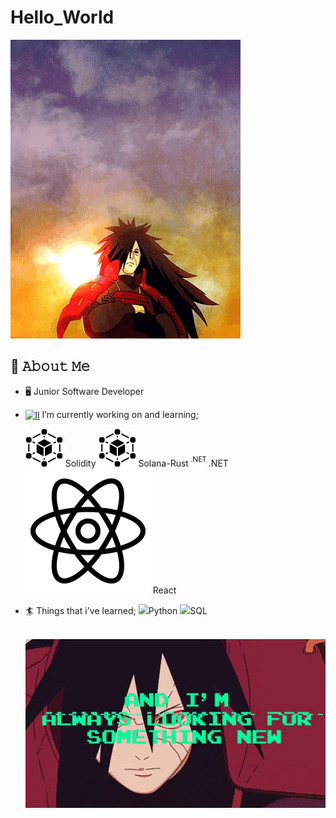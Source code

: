 # Hello_World
![](https://github.com/WojtekNav/Hello_World/blob/main/intro.gif)
## :book: 𝙰𝚋𝚘𝚞𝚝 𝙼𝚎
- 🖥 Junior Software Developer
- [<img src="[https://github.com/WojtekNav/Hello_World/blob/main/icons/icons8-loading-bar.gif]" height="30em" align="center" alt="ll" title="ll"/>](https://github.com/WojtekNav/Hello_World/blob/main/icons/icons8-loading-bar.gif) I’m currently working on and learning;

    ![](https://github.com/WojtekNav/Hello_World/blob/main/icons/icons8-blockchain-60.png) Solidity
    ![](https://github.com/WojtekNav/Hello_World/blob/main/icons/icons8-blockchain-60.png) Solana-Rust
    ![](https://github.com/WojtekNav/Hello_World/blob/main/icons/icons8-.net-or-__dot-net__-a-software-framework-developed-by-microsoft-24.png) .NET
    ![](https://github.com/WojtekNav/Hello_World/blob/main/icons/icons8-react-native.gif) React

- :surfer: Things that i've learned; 
    ![](https://icons8.com/icon/Rc0Xn5AtE8kX/python)Python
    ![](https://icons8.com/icon/13406/sql)SQL
    
    
    
    
    
    ![]()
![](https://github.com/WojtekNav/Hello_World/blob/main/llokin.gif)
